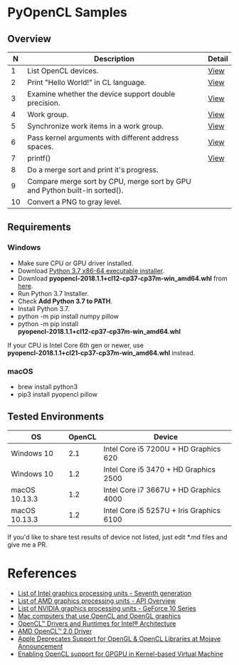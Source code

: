 # PyOpenCL Samples

## Overview

 N | Description | Detail
---- | ---- | ----
1 | List OpenCL devices. | [View](docs/01_devices.md)
2 | Print "Hello World!" in CL language. | [View](docs/02_hello.md)
3 | Examine whether the device support double precision. | [View](docs/03_double.md)
4 | Work group. | [View](docs/04_group.md)
5 | Synchronize work items in a work group. | [View](docs/05_barrier.md)
6 | Pass kernel arguments with different address spaces. | [View](docs/06_address_spaces.md)
7 | printf() | [View](docs/07_printf.md)
8 | Do a merge sort and print it's progress. |
9 | Compare merge sort by CPU, merge sort by GPU and Python built-in sorted(). |
10 | Convert a PNG to gray level. |

## Requirements

### Windows

* Make sure CPU or GPU driver installed.
* Download [Python 3.7 x86-64 executable installer](https://www.python.org/ftp/python/3.7.0/python-3.7.0-amd64.exe).
* Download **pyopencl‑2018.1.1+cl12‑cp37‑cp37m‑win_amd64.whl** from [here](https://www.lfd.uci.edu/~gohlke/pythonlibs/#pyopencl).
* Run Python 3.7 Installer.
* Check **Add Python 3.7 to PATH**.
* Install Python 3.7.
* python -m pip install numpy pillow
* python -m pip install **pyopencl‑2018.1.1+cl12‑cp37‑cp37m‑win_amd64.whl**

If your CPU is Intel Core 6th gen or newer, use **pyopencl‑2018.1.1+cl21‑cp37‑cp37m‑win_amd64.whl** instead.

### macOS

* brew install python3
* pip3 install pyopencl pillow

## Tested Environments

OS | OpenCL | Device
---- | ---- | ----
Windows 10 | 2.1 | Intel Core i5 7200U + HD Graphics 620
Windows 10 | 1.2 | Intel Core i5 3470 + HD Graphics 2500
macOS 10.13.3 | 1.2 | Intel Core i7 3667U + HD Graphics 4000
macOS 10.13.3 | 1.2 | Intel Core i5 5257U + Iris Graphics 6100

If you'd like to share test results of device not listed, just edit *.md files and give me a PR.

# References

* [List of Intel graphics processing units - Seventh generation](https://en.wikipedia.org/wiki/List_of_Intel_graphics_processing_units#Seventh_generation)
* [List of AMD graphics processing units - API Overview](https://en.wikipedia.org/wiki/List_of_AMD_graphics_processing_units#API_Overview)
* [List of NVIDIA graphics processing units - GeForce 10 Series](https://en.wikipedia.org/wiki/List_of_Nvidia_graphics_processing_units#GeForce_10_series)
* [Mac computers that use OpenCL and OpenGL graphics](https://support.apple.com/en-us/HT202823)
* [OpenCL™ Drivers and Runtimes for Intel® Architecture](https://software.intel.com/en-us/articles/opencl-drivers)
* [AMD OpenCL™ 2.0 Driver](https://support.amd.com/en-us/kb-articles/Pages/OpenCL2-Driver.aspx)
* [Apple Deprecates Support for OpenGL & OpenCL Libraries at Mojave Announcement](https://appuals.com/apple-deprecates-support-for-opengl-opencl-libraries-at-mojave-announcement/)
* [Enabling OpenCL support for GPGPU in Kernel-based Virtual Machine](https://people.cs.nctu.edu.tw/~ypyou/spe2166.pdf)
